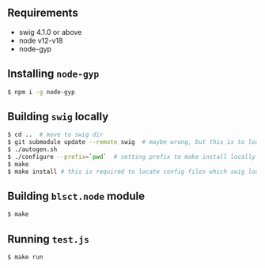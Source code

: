 ## Requirements
- swig 4.1.0 or above
- node v12-v18
- node-gyp

## Installing `node-gyp`
```bash
$ npm i -g node-gyp
```

## Building `swig` locally
```bash
$ cd ..  # move to swig dir
$ git submodule update --remote swig  # maybe wrong, but this is to load the current master
$ ./autogen.sh
$ ./configure --prefix=`pwd`  # setting prefix to make install locally
$ make
$ make install # this is required to locate config files which swig loads when it's executed
```

## Building `blsct.node` module
```bash
$ make
```

## Running `test.js`
```bash
$ make run
```